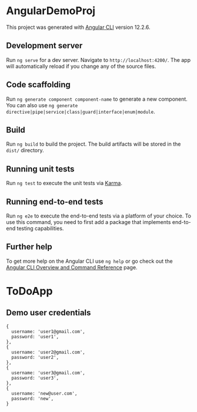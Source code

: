 # AngularDemoProj

This project was generated with [Angular CLI](https://github.com/angular/angular-cli) version 12.2.6.

## Development server

Run `ng serve` for a dev server. Navigate to `http://localhost:4200/`. The app will automatically reload if you change any of the source files.

## Code scaffolding

Run `ng generate component component-name` to generate a new component. You can also use `ng generate directive|pipe|service|class|guard|interface|enum|module`.

## Build

Run `ng build` to build the project. The build artifacts will be stored in the `dist/` directory.

## Running unit tests

Run `ng test` to execute the unit tests via [Karma](https://karma-runner.github.io).

## Running end-to-end tests

Run `ng e2e` to execute the end-to-end tests via a platform of your choice. To use this command, you need to first add a package that implements end-to-end testing capabilities.

## Further help

To get more help on the Angular CLI use `ng help` or go check out the [Angular CLI Overview and Command Reference](https://angular.io/cli) page.
# ToDoApp

## Demo user credentials

```
{
  username: 'user1@gmail.com',
  password: 'user1',
},
{
  username: 'user2@gmail.com',
  password: 'user2',
},
{
  username: 'user3@gmail.com',
  password: 'user3',
},
{
  username: 'new@user.com',
  password: 'new',
}

```
